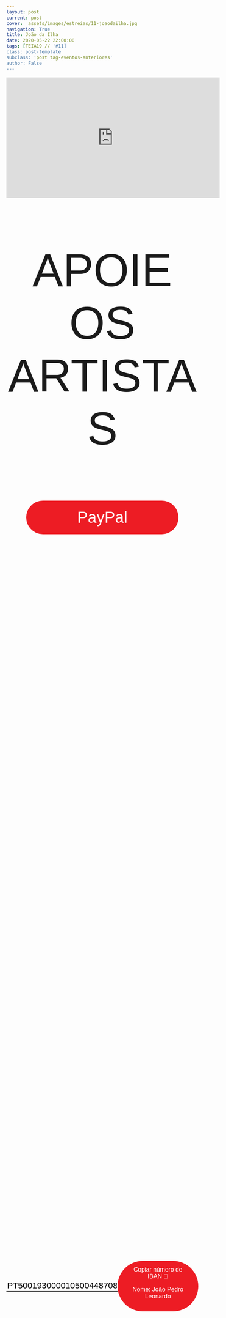 ```yaml
---
layout: post
current: post
cover:  assets/images/estreias/11-joaodailha.jpg
navigation: True
title: João da Ilha
date: 2020-05-22 22:00:00
tags: [TEIA19 // '#11]
class: post-template
subclass: 'post tag-eventos-anteriores'
author: False
---
```


<!-- warning: keep the content after the ? in the link, for autoplay -->
<iframe width="560" height="315" src="https://www.youtube.com/embed/NdBsT2W-zdw?rel=0&amp;autoplay=1&amp;controls=0&amp;showinfo=0" frameborder="0" allow="accelerometer; autoplay; encrypted-media; gyroscope; picture-in-picture" allowfullscreen></iframe>



<!-- CSS code for some personalization -->
<style>
    .button {
      margin: auto;  
      display: block;
      border-radius: 70px;
      background-color: #ED1C24;
      border: none;
      color: #FFFFFF;
      text-align: center;
      font-family: "Verdana", sans-serif;
      font-size: 2.6rem;
      padding: 20px;
      width: 25rem;
      transition: all 0.5s;
      cursor: pointer;
    }
    
    .button span {
      cursor: pointer;
      display: inline-block;
      position: relative;
      transition: 0.5s;
    }
    
    .button span:after {
      content: '\00bb';
      position: absolute;
      opacity: 0;
      top: 0;
      right: -20px;
      transition: 0.5s;
    }
    
    .button:hover span {
      padding-right: 25px;
    }
    
    .button:hover span:after {
      opacity: 1;
      right: 0;
       display: inline-block;
    }


    .apoia {
        font-family: "Avant Garde", Avantgarde, "Century Gothic", CenturyGothic, "AppleGothic", sans-serif;
        font-size: 3vmax;
        text-align: center;
        text-transform: uppercase;
        text-rendering: optimizeLegibility;
    }


    .iban{
      margin: auto;  
      text-align: center;
      font-family: "Verdana", sans-serif;
      font-size: 1.8rem;
      padding-top: 2rem;
    }

    .btn {
      border: none;
      background-color: inherit;
      padding: 14px 28px;
      font-size: 16px;
      cursor: pointer;
      display: inline-block;
      font-family: "Verdana", sans-serif;
      border-radius: 70px;
    }

    .btn:hover {background: #454545;}

    .success {color: green;}
    .info {color: dodgerblue;}
    .warning {color: orange;}
    .danger {color: red;}
    .default {color: black;}

    /* Blue */
    .info {
      color: white;
      background: #2196F3;
      background-color: #ED1C24;
      font-family: "Verdana", sans-serif;
    }

    .info:hover {
      background: #454545;
      color: white;
    }

    .no-outline:focus {
      outline: none;
    }

  .info_numbers{
    font-family: "Verdana", sans-serif;
    font-size: 1.4rem;
  }
    
    .centerthat{
      height: 100%;
      display: flex;
      align-items: center;
      justify-content: center;
    }

    input {
      border-top-style: hidden;
      border-right-style: hidden;
      border-left-style: hidden;
      border-bottom-style: groove;
    }

</style>

<!-- JAVASCRIPT functions for autocopying text-->
<script>
function myFunction() {
  /* Get the text field */
  var copyText = document.getElementById("myInput");

  /* Select the text field */
  copyText.select();
  copyText.setSelectionRange(0, 99999); /*For mobile devices*/

  /* Copy the text inside the text field */
  document.execCommand("copy");

  // /* Alert the copied text */
  // alert("Copied the text: " + copyText.value);
}
function myFunction2() {
  /* Get the text field */
  var copyText = document.getElementById("myInput2");

  /* Select the text field */
  copyText.select();
  copyText.setSelectionRange(0, 99999); /*For mobile devices*/

  /* Copy the text inside the text field */
  document.execCommand("copy");

  // /* Alert the copied text */
  // alert("Copied the text: " + copyText.value);
}
</script>




<div class="center">
    <p class = "apoia">Apoie os artistas</p> 
    <button class="button" onclick="window.location.href = 'https://paypal.me/joaodailha';"><span>PayPal </span></button>
<br>
<div class = "centerthat">
  <!-- The text field -->
  <input type="text" class="no-outline info_numbers" value="PT50019300001050044870877" id="myInput"> 
  <!-- The button used to copy the text -->
  <button class="btn info"  onclick="myFunction()">Copiar número de IBAN 🏧 <br />

  Nome: João Pedro Leonardo </button>
</div>
<br>
<br>

 <div class = "centerthat"> 
  <!-- The text field -->
  <input type="text" class="no-outline info_numbers" value="928023143" id="myInput2">
  <!-- The button used to copy the text -->
  <button class="btn info" onclick="myFunction2()">Copiar número de MBWAY 📲</button>
</div>

</div>  



<br>

Dono de uma voz cálida e intimista, João da Ilha transpõe para sua música as raízes e o universo açoriano, cruzando a música tradicional com correntes contemporâneas da música popular, que vão do pop ao jazz, passando pela world music, a que o próprio designa por 'música do Atlântico'.

O João nasceu na Ilha Terceira, onde absorveu muitas das influências para a sua música. Desenvolveu posteriormente o seu percurso em Portugal Continental, nomeadamente na região de Setúbal onde se estabeleceu durante quase 20 anos, mantendo sempre a ponte entre as Ilhas Açorianas e o Continente. Em 2019 estabelece-se de novo na sua ilha de origem continuando a divulgar a sua música de inspiração atlântica.
Em 2020 prepara novas canções com um novo álbum "Quatro Estações Num Dia", inspirado numa vivência plena de açorianidade, passível de ser experienciada em qualquer das nove ilhas do arquipélago.


### Segue João da Ilha
* Web: <a href="http://www.joaodailha.com">http://www.joaodailha.com</a>
* Bandcamp: <a href="https://joaodailha.bandcamp.com/">https://joaodailha.bandcamp.com/</a>
* Facebook: <a href="https://www.facebook.com/joaodailha">https://www.facebook.com/joaodailha</a>
* Instagram: <a href="https://www.instagram.com/joaodailhamusic/">https://www.instagram.com/joaodailhamusic/</a>
* YouTube: <a href="https://www.youtube.com/c/JoaodaIlha">https://www.youtube.com/c/JoaodaIlha/</a>


